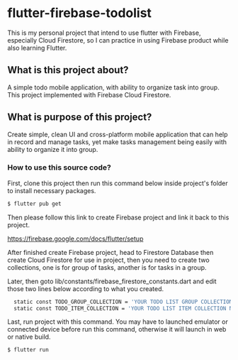# flutter-firebase-todolist
This is my personal project that intend to use flutter with Firebase, especially Cloud Firestore, so I can practice in using Firebase product while also learning Flutter.

## What is this project about?
A simple todo mobile application, with ability to organize task into group. This project implemented with Firebase Cloud Firestore.

## What is purpose of this project?
Create simple, clean UI and cross-platform mobile application that can help in record and manage tasks, yet make tasks management being easily with ability to organize it into group.

### How to use this source code?
First, clone this project then run this command below inside project's folder to install necessary packages.

```bash
$ flutter pub get
```

Then please follow this link to create Firebase project and link it back to this project.

https://firebase.google.com/docs/flutter/setup

After finished create Firebase project, head to Firestore Database then create Cloud Firestore for use in project, then you need to create two collections, one is for group of tasks, another is for tasks in a group.

Later, then goto lib/constants/firebase_firestore_constants.dart and edit those two lines below according to what you created.

```bash
  static const TODO_GROUP_COLLECTION = 'YOUR TODO LIST GROUP COLLECTION NAME';
  static const TODO_ITEM_COLLECTION = 'YOUR TODO LIST ITEM COLLECTION NAME';
```

Last, run project with this command. You may have to launched emulator or connected device before run this command, otherwise it will launch in web or native build.

```bash
$ flutter run
```